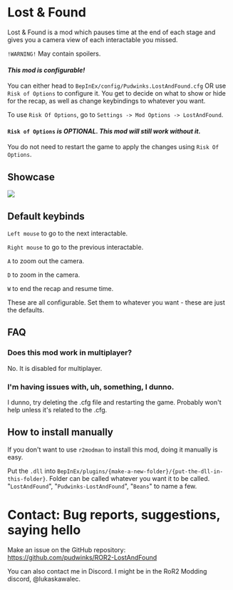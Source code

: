 # Lost & Found

Lost & Found is a mod which pauses time at the end of each stage and gives you a camera view of each interactable you missed.

`!WARNING!` May contain spoilers.
#### *This mod is configurable!*

You can either head to `BepInEx/config/Pudwinks.LostAndFound.cfg` OR use `Risk of Options` to configure it. You get to decide on what to show or hide for the recap, as well as change keybindings to whatever you want.

To use `Risk Of Options`, go to `Settings -> Mod Options -> LostAndFound`.

#### `Risk of Options` *is OPTIONAL. This mod will still work without it.*

You do not need to restart the game to apply the changes using `Risk Of Options`.
## Showcase
<img src="https://github.com/pudwinks/ROR2-LostAndFound/blob/main/Gifs%20and%20Images/lostAndFoundGif.gif?raw=true"/>

## Default keybinds
`Left mouse` to go to the next interactable.

`Right mouse` to go to the previous interactable.

`A` to zoom out the camera.

`D` to zoom in the camera.

`W` to end the recap and resume time.

These are all configurable. Set them to whatever you want - these are just the defaults.
## FAQ
### Does this mod work in multiplayer?
No. It is disabled for multiplayer.
### I'm having issues with, uh, something, I dunno.
I dunno, try deleting the .cfg file and restarting the game. Probably won't help unless it's related to the .cfg.
## How to install manually
If you don't want to use `r2modman` to install this mod, doing it manually is easy.

Put the `.dll` into `BepInEx/plugins/{make-a-new-folder}/{put-the-dll-in-this-folder}`. Folder can be called whatever you want it to be called. "`LostAndFound`", "`Pudwinks-LostAndFound`", "`Beans`" to name a few.

# Contact: Bug reports, suggestions, saying hello
Make an issue on the GitHub repository: https://github.com/pudwinks/ROR2-LostAndFound

You can also contact me in Discord. I might be in the RoR2 Modding discord, @lukaskawalec.

